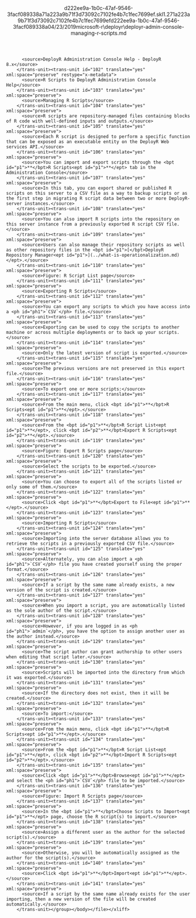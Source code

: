 <?xml version="1.0"?><xliff version="1.2" xmlns="urn:oasis:names:tc:xliff:document:1.2" xmlns:xsi="http://www.w3.org/2001/XMLSchema-instance" xsi:schemaLocation="urn:oasis:names:tc:xliff:document:1.2 xliff-core-1.2-transitional.xsd"><file datatype="xml" original="deployr-admin-console-managing-r-scripts.md" source-language="en-US" target-language="en-US"><header><tool tool-id="mdxliff" tool-name="mdxliff" tool-version="1.0-1931010" tool-company="Microsoft" /><xliffext:skl_file_name xmlns:xliffext="urn:microsoft:content:schema:xliffextensions">d222ee9a-1b0c-47af-9546-3facf089338a71a223a9b71f3d73092c7102fe4b7c1fec7699ef.skl</xliffext:skl_file_name><xliffext:version xmlns:xliffext="urn:microsoft:content:schema:xliffextensions">1.2</xliffext:version><xliffext:ms.openlocfilehash xmlns:xliffext="urn:microsoft:content:schema:xliffextensions">71a223a9b71f3d73092c7102fe4b7c1fec7699ef</xliffext:ms.openlocfilehash><xliffext:ms.sourcegitcommit xmlns:xliffext="urn:microsoft:content:schema:xliffextensions">d222ee9a-1b0c-47af-9546-3facf089338a</xliffext:ms.sourcegitcommit><xliffext:ms.lasthandoff xmlns:xliffext="urn:microsoft:content:schema:xliffextensions">04/23/2019</xliffext:ms.lasthandoff><xliffext:ms.openlocfilepath xmlns:xliffext="urn:microsoft:content:schema:xliffextensions">microsoft-r\deployr\deployr-admin-console-managing-r-scripts.md</xliffext:ms.openlocfilepath></header><body><group id="content" extype="content"><trans-unit id="101" translate="yes" xml:space="preserve" restype="x-metadata">
          <source>DeployR Administration Console Help - DeployR 8.x</source>
        </trans-unit><trans-unit id="102" translate="yes" xml:space="preserve" restype="x-metadata">
          <source>R Scripts to DeployR Administration Console Help</source>
        </trans-unit><trans-unit id="103" translate="yes" xml:space="preserve">
          <source>Managing R Scripts</source>
        </trans-unit><trans-unit id="104" translate="yes" xml:space="preserve">
          <source>R scripts are repository-managed files containing blocks of R code with well-defined inputs and outputs.</source>
        </trans-unit><trans-unit id="105" translate="yes" xml:space="preserve">
          <source>Each R script is designed to perform a specific function that can be exposed as an executable entity on the DeployR Web services API.</source>
        </trans-unit><trans-unit id="106" translate="yes" xml:space="preserve">
          <source>You can import and export scripts through the <bpt id="p1">**</bpt>R Scripts<ept id="p1">**</ept> tab in the Administration Console</source>
        </trans-unit><trans-unit id="107" translate="yes" xml:space="preserve">
          <source>In this tab, you can export shared or published R scripts on this server to a CSV file as a way to backup scripts or as the first step in migrating R script data between two or more DeployR-server instances.</source>
        </trans-unit><trans-unit id="108" translate="yes" xml:space="preserve">
          <source>You can also import R scripts into the repository on this server instance from a previously exported R script CSV file.</source>
        </trans-unit><trans-unit id="109" translate="yes" xml:space="preserve">
          <source>Users can also manage their repository scripts as well as other repository files in the <bpt id="p1">[</bpt>DeployR Repository Manager<ept id="p1">](../what-is-operationalization.md)</ept>.</source>
        </trans-unit><trans-unit id="110" translate="yes" xml:space="preserve">
          <source>Figure: R Script List page</source>
        </trans-unit><trans-unit id="111" translate="yes" xml:space="preserve">
          <source>Exporting R Scripts</source>
        </trans-unit><trans-unit id="112" translate="yes" xml:space="preserve">
          <source>You can export any scripts to which you have access into a <ph id="ph1">`CSV`</ph> file.</source>
        </trans-unit><trans-unit id="113" translate="yes" xml:space="preserve">
          <source>Exporting can be used to copy the scripts to another machine or across multiple deployments or to back up your scripts.</source>
        </trans-unit><trans-unit id="114" translate="yes" xml:space="preserve">
          <source>Only the latest version of script is exported.</source>
        </trans-unit><trans-unit id="115" translate="yes" xml:space="preserve">
          <source>The previous versions are not preserved in this export file.</source>
        </trans-unit><trans-unit id="116" translate="yes" xml:space="preserve">
          <source>To export one or more scripts:</source>
        </trans-unit><trans-unit id="117" translate="yes" xml:space="preserve">
          <source>From the main menu, click <bpt id="p1">**</bpt>R Scripts<ept id="p1">**</ept>.</source>
        </trans-unit><trans-unit id="118" translate="yes" xml:space="preserve">
          <source>From the <bpt id="p1">**</bpt>R Script List<ept id="p1">**</ept>, click <bpt id="p2">**</bpt>Export R Scripts<ept id="p2">**</ept>.</source>
        </trans-unit><trans-unit id="119" translate="yes" xml:space="preserve">
          <source>Figure: Export R Scripts page</source>
        </trans-unit><trans-unit id="120" translate="yes" xml:space="preserve">
          <source>Select the scripts to be exported.</source>
        </trans-unit><trans-unit id="121" translate="yes" xml:space="preserve">
          <source>You can choose to export all of the scripts listed or only some of them.</source>
        </trans-unit><trans-unit id="122" translate="yes" xml:space="preserve">
          <source>Click <bpt id="p1">**</bpt>Export to File<ept id="p1">**</ept>.</source>
        </trans-unit><trans-unit id="123" translate="yes" xml:space="preserve">
          <source>Importing R Scripts</source>
        </trans-unit><trans-unit id="124" translate="yes" xml:space="preserve">
          <source>Importing into the server database allows you to retrieve the scripts in a previously exported CSV file.</source>
        </trans-unit><trans-unit id="125" translate="yes" xml:space="preserve">
          <source>Alternately, you can also import a <ph id="ph1">`CSV`</ph> file you have created yourself using the proper format.</source>
        </trans-unit><trans-unit id="126" translate="yes" xml:space="preserve">
          <source>If a script by the same name already exists, a new version of the script is created.</source>
        </trans-unit><trans-unit id="127" translate="yes" xml:space="preserve">
          <source>When you import a script, you are automatically listed as the sole author of the script.</source>
        </trans-unit><trans-unit id="128" translate="yes" xml:space="preserve">
          <source>However, if you are logged in as <ph id="ph1">`admin`</ph>, you have the option to assign another user as the author instead.</source>
        </trans-unit><trans-unit id="129" translate="yes" xml:space="preserve">
          <source>The script author can grant authorship to other users when editing that script later.</source>
        </trans-unit><trans-unit id="130" translate="yes" xml:space="preserve">
          <source>Scripts will be imported into the directory from which it was exported.</source>
        </trans-unit><trans-unit id="131" translate="yes" xml:space="preserve">
          <source>If the directory does not exist, then it will be created.</source>
        </trans-unit><trans-unit id="132" translate="yes" xml:space="preserve">
          <source>To import:</source>
        </trans-unit><trans-unit id="133" translate="yes" xml:space="preserve">
          <source>From the main menu, click <bpt id="p1">**</bpt>R Scripts<ept id="p1">**</ept>.</source>
        </trans-unit><trans-unit id="134" translate="yes" xml:space="preserve">
          <source>From the <bpt id="p1">**</bpt>R Script List<ept id="p1">**</ept>, click <bpt id="p2">**</bpt>Import R Scripts<ept id="p2">**</ept>.</source>
        </trans-unit><trans-unit id="135" translate="yes" xml:space="preserve">
          <source>Click <bpt id="p1">**</bpt>Browse<ept id="p1">**</ept> and select the <ph id="ph1">`CSV`</ph> file to be imported.</source>
        </trans-unit><trans-unit id="136" translate="yes" xml:space="preserve">
          <source>Figure: Import R Scripts page</source>
        </trans-unit><trans-unit id="137" translate="yes" xml:space="preserve">
          <source>In the <bpt id="p1">**</bpt>Choose Scripts to Import<ept id="p1">**</ept> page, choose the R script(s) to import.</source>
        </trans-unit><trans-unit id="138" translate="yes" xml:space="preserve">
          <source>Assign a different user as the author for the selected script(s).</source>
        </trans-unit><trans-unit id="139" translate="yes" xml:space="preserve">
          <source>Otherwise, you will be automatically assigned as the author for the script(s).</source>
        </trans-unit><trans-unit id="140" translate="yes" xml:space="preserve">
          <source>Click <bpt id="p1">**</bpt>Import<ept id="p1">**</ept>.</source>
        </trans-unit><trans-unit id="141" translate="yes" xml:space="preserve">
          <source>If a script by the same name already exists for the user importing, then a new version of the file will be created automatically.</source>
        </trans-unit></group></body></file></xliff>